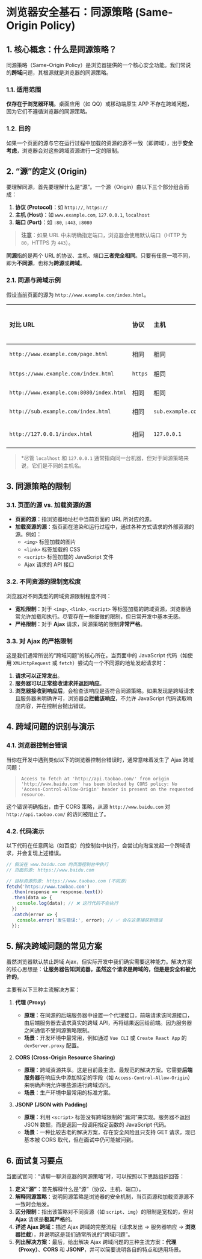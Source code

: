 # 浏览器安全基石：同源策略 (Same-Origin Policy)

## 1\. 核心概念：什么是同源策略？

同源策略（Same-Origin Policy）是浏览器提供的一个核心安全功能。我们常说的**跨域**问题，其根源就是浏览器的同源策略。

### 1.1. 适用范围

**仅存在于浏览器环境**。桌面应用（如 QQ）或移动端原生 APP 不存在跨域问题，因为它们不遵循浏览器的同源策略。

### 1.2. 目的

如果一个页面的源与它在运行过程中加载的资源的源不一致（即跨域），出于**安全考虑**，浏览器会对这些跨域资源进行一定的限制。

## 2\. “源”的定义 (Origin)

要理解同源，首先要理解什么是“源”。一个源（Origin）由以下三个部分组合而成：

1.  **协议 (Protocol)**：如 `http://`, `https://`
2.  **主机 (Host)**：如 `www.example.com`, `127.0.0.1`, `localhost`
3.  **端口 (Port)**：如 `:80`, `:443`, `:8080`

> **注意**：如果 URL 中未明确指定端口，浏览器会使用默认端口（HTTP 为 `80`，HTTPS 为 `443`）。

**同源**指的是两个 URL 的协议、主机、端口**三者完全相同**。只要有任意一项不同，即为**不同源**，也称为**跨源**或**跨域**。

### 2.1. 同源与跨域示例

假设当前页面的源为 `http://www.example.com/index.html`。

| 对比 URL | 协议 | 主机 | 端口 | 是否同源 | 原因 |
| :--- | :--- | :--- | :--- | :--- | :--- |
| `http://www.example.com/page.html` | 相同 | 相同 | 相同(80) | ✅ **是** | 路径不同不影响同源判断 |
| `https://www.example.com/index.html`| `https` | 相同 | 相同(443)| ❌ **否** | 协议不同 (`http` vs `https`) |
| `http://www.example.com:8080/index.html`| 相同 | 相同 | `:8080` | ❌ **否** | 端口不同 (`80` vs `8080`) |
| `http://sub.example.com/index.html`| 相同 | `sub.example.com`| 相同(80) | ❌ **否** | 主机名不同 |
| `http://127.0.0.1/index.html` | 相同 | `127.0.0.1`| 相同(80) | ❌ **否** | 主机名不同 (`www.example.com` vs `127.0.0.1`)\* |

> \*尽管 `localhost` 和 `127.0.0.1` 通常指向同一台机器，但对于同源策略来说，它们是不同的主机名。

## 3\. 同源策略的限制

### 3.1. 页面的源 vs. 加载资源的源

  * **页面的源**：指浏览器地址栏中当前页面的 URL 所对应的源。
  * **加载资源的源**：指页面在渲染和运行过程中，通过各种方式请求的外部资源的源。例如：
      * `<img>` 标签加载的图片
      * `<link>` 标签加载的 CSS
      * `<script>` 标签加载的 JavaScript 文件
      * Ajax 请求的 API 接口

### 3.2. 不同资源的限制宽松度

浏览器对不同类型的跨域资源限制程度不同：

  * **宽松限制**：对于 `<img>`, `<link>`, `<script>` 等标签加载的跨域资源，浏览器通常允许加载和执行。尽管存在一些细微的限制，但日常开发中基本无感。
  * **严格限制**：对于 **Ajax** 请求，同源策略的限制**非常严格**。

### 3.3. 对 Ajax 的严格限制

这是我们通常所说的“跨域问题”的核心所在。当页面中的 JavaScript 代码（如使用 `XMLHttpRequest` 或 `fetch`）尝试向一个不同源的地址发起请求时：

1.  **请求可以正常发出**。
2.  **服务器可以正常接收请求并返回响应**。
3.  **浏览器接收到响应后**，会检查该响应是否符合同源策略。如果发现是跨域请求且服务器未明确许可，浏览器会**拦截该响应**，不允许 JavaScript 代码读取响应内容，并在控制台抛出错误。

## 4\. 跨域问题的识别与演示

### 4.1. 浏览器控制台错误

当你在开发中遇到类似以下的浏览器控制台错误时，通常意味着发生了 Ajax 跨域问题：

> `Access to fetch at 'http://api.taobao.com/' from origin 'http://www.baidu.com' has been blocked by CORS policy: No 'Access-Control-Allow-Origin' header is present on the requested resource.`

这个错误明确指出，由于 CORS 策略，从源 `http://www.baidu.com` 对 `http://api.taobao.com/` 的访问被阻止了。

### 4.2. 代码演示

以下代码在任意网站（如百度）的控制台中执行，会尝试向淘宝发起一个跨域请求，并会复现上述错误。

```javascript
// 假设在 www.baidu.com 的页面控制台中执行
// 页面的源: https://www.baidu.com

// 目标资源的源: https://www.taobao.com (不同源)
fetch('https://www.taobao.com')
  .then(response => response.text())
  .then(data => {
    console.log(data); // ❌ 这行代码不会执行
  })
  .catch(error => {
    console.error('发生错误:', error); // ✅ 会在这里捕获到错误
  });
```

## 5\. 解决跨域问题的常见方案

虽然浏览器默认禁止跨域 Ajax，但实际开发中我们确实需要这种能力。解决方案的核心思想是：**让服务器告知浏览器，虽然这个请求是跨域的，但是是安全和被允许的**。

主要有以下三种主流解决方案：

1.  **代理 (Proxy)**

      * **原理**：在同源的后端服务器中设置一个代理接口，前端请求该同源接口，由后端服务器去请求真实的跨域 API，再将结果返回给前端。因为服务器之间通信不受同源策略限制。
      * **场景**：开发环境中最常用，例如通过 `Vue CLI` 或 `Create React App` 的 `devServer.proxy` 配置。

2.  **CORS (Cross-Origin Resource Sharing)**

      * **原理**：跨域资源共享。这是目前最主流、最规范的解决方案。它需要**后端服务器**在响应头中添加特定的字段（如 `Access-Control-Allow-Origin`）来明确声明允许哪些源进行跨域访问。
      * **场景**：生产环境中最常用的标准方案。

3.  **JSONP (JSON with Padding)**

      * **原理**：利用 `<script>` 标签没有跨域限制的“漏洞”来实现。服务器不返回 JSON 数据，而是返回一段调用指定函数的 JavaScript 代码。
      * **场景**：一种比较古老的解决方案，存在安全风险且只支持 GET 请求，现已基本被 CORS 取代，但在面试中仍可能被问到。

## 6\. 面试复习要点

当面试官问：“请聊一聊浏览器的同源策略”时，可以按照以下思路组织回答：

1.  **定义“源”**：首先解释什么是“源”（协议、主机、端口）。
2.  **解释同源策略**：说明同源策略是浏览器的安全机制，当页面源和加载资源源不一致时会触发。
3.  **区分限制**：指出该策略对不同资源（如 `script`、`img`）的限制是宽松的，但对 **Ajax** 请求是**极其严格**的。
4.  **详述 Ajax 跨域**：描述 Ajax 跨域的完整流程（请求发出 -\> 服务器响应 -\> **浏览器拦截**），并说明这是我们通常所说的“跨域问题”。
5.  **列出解决方案**：最后，给出解决 Ajax 跨域问题的三种主流方案：**代理（Proxy）**、**CORS** 和 **JSONP**，并可以简要说明各自的特点和适用场景。